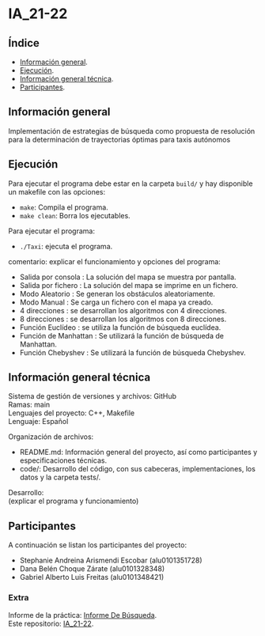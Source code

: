 # IA_21-22

## Índice
- [Información general](#información-general).
- [Ejecución](#ejecución).
- [Información general técnica](#información-general-técnica).
- [Participantes](#participantes).



## Información general
Implementación de estrategias de búsqueda como propuesta de resolución para la determinación de trayectorias óptimas para taxis autónomos<br>

## Ejecución
Para ejecutar el programa debe estar en la carpeta `build/` y hay disponible un makefile con las opciones:
* `make`: Compila el programa.
* `make clean`: Borra los ejecutables.

Para ejecutar el programa:
* `./Taxi`: ejecuta el programa.

comentario: explicar el funcionamiento y opciones del programa:
* Salida por consola : La solución del mapa se muestra por pantalla.
* Salida por fichero : La solución del mapa se imprime en un fichero.
* Modo Aleatorio : Se generan los obstáculos aleatoriamente. 
* Modo Manual : Se carga un fichero con el mapa ya creado.
* 4 direcciones : se desarrollan los algoritmos con 4 direcciones. 
* 8 direcciones : se desarrollan los algoritmos con 8 direcciones.
* Función Euclídeo : se utiliza la función de búsqueda euclídea. 
* Función de Manhattan : Se utilizará la función de búsqueda de Manhattan.
* Función Chebyshev : Se utilizará la función de búsqueda Chebyshev.

## Información general técnica
Sistema de gestión de versiones y archivos: GitHub <br>
Ramas: main <br>
Lenguajes del proyecto: C++, Makefile<br>
Lenguaje: Español <br>

Organización de archivos:
* README.md: Información general del proyecto, así como participantes y especificaciones técnicas.
* code/: Desarrollo del código, con sus cabeceras, implementaciones, los datos y la carpeta tests/.

Desarrollo: <br>
(explicar el programa y funcionamiento)

## Participantes
A continuación se listan los participantes del proyecto:
* Stephanie Andreina Arismendi Escobar (alu0101351728)
* Dana Belén Choque Zárate (alu0101328348)
* Gabriel Alberto Luis Freitas (alu0101348421)


### Extra
Informe de la práctica: [Informe De Búsqueda](https://docs.google.com/document/d/1uKA5Q1jRwRV-i3AIdlaz69VMC7k5pFXL/edit?usp=sharing&ouid=112592623507564456368&rtpof=true&sd=true). <br>
Este repositorio: [IA_21-22](https://github.com/Dncz/IA_21-22.git). <br>
